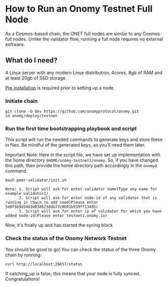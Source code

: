 # How to Run an Onomy Testnet Full Node

As a Cosmos-based chain, the ONET full nodes are similar to any Cosmos full nodes. Unlike the validator flow, running a full node requires no external software. 

## What do I need?

A Linux server with any modern Linux distribution, 4cores, 8gb of RAM and at least 20gb of SSD storage.

[Pre installation](pre-installation.md) is required prior to setting up a node.


### Initiate chain

```
git clone -b dev https://github.com/onomyprotocol/onomy.git
cd onomy/deploy/testnet
```

### Run the first time bootstrapping playbook and script

This script will run the needed commands to generate keys and store these in files. Be mindful of the generated keys, as you’ll need them later.

Important Note: Here in the script file, we have set up implementation with the home directory `$HOME/onomy-testnet1/onomy`. So, if you have changed this path, then provide the home directory path accordingly in the `onomyd` command.


```
bash peer-validator/init.sh

Note: 1. Script will ask for enter validator name(Type any name for example validator1)
      2. Script will ask for enter node-id of any validator that is running in chain to add seed(Please enter 5e0f5b9d54d3e038623ddb77c0b91b559ff13495)
      3. Script will ask for enter ip of validator for which you have added node-id(Please enter testnet1.onomy.io)
```

Now, it's finally up and has started the sycing block

### Check the status of the Onomy Network Testnet

You should be good to go! You can check the status of the three Onomy chain by running:
```
curl http://localhost:26657/status
```
If catching_up is false, this means that your node is fully synced. Congratulations!

